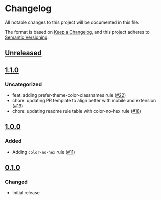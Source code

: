 # Changelog

All notable changes to this project will be documented in this file.

The format is based on [Keep a Changelog](https://keepachangelog.com/en/1.0.0/),
and this project adheres to [Semantic Versioning](https://semver.org/spec/v2.0.0.html).

## [Unreleased]

## [1.1.0]

### Uncategorized

- feat: adding prefer-theme-color-classnames rule ([#22](https://github.com/MetaMask/eslint-plugin-design-tokens/pull/22))
- chore: updating PR template to align better with mobile and extension ([#19](https://github.com/MetaMask/eslint-plugin-design-tokens/pull/19))
- chore: updating readme rule table with color-no-hex rule ([#18](https://github.com/MetaMask/eslint-plugin-design-tokens/pull/18))

## [1.0.0]

### Added

- Adding `color-no-hex` rule ([#11](https://github.com/MetaMask/eslint-plugin-design-tokens/pull/11))

## [0.1.0]

### Changed

- Initial release

[Unreleased]: https://github.com/MetaMask/eslint-plugin-design-tokens/compare/v1.1.0...HEAD
[1.1.0]: https://github.com/MetaMask/eslint-plugin-design-tokens/compare/v1.0.0...v1.1.0
[1.0.0]: https://github.com/MetaMask/eslint-plugin-design-tokens/compare/v0.1.0...v1.0.0
[0.1.0]: https://github.com/MetaMask/eslint-plugin-design-tokens/releases/tag/v0.1.0
